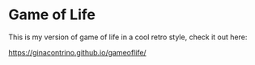 # Game of Life

This is my version of game of life in a cool retro style, check it out here:

https://ginacontrino.github.io/gameoflife/
